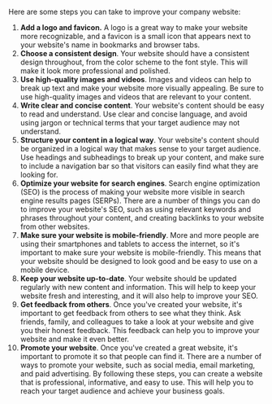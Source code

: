 Here are some steps you can take to improve your company website:
1.	**Add a logo and favicon.** A logo is a great way to make your website more recognizable, and a favicon is a small icon that appears next to your website's name in bookmarks and browser tabs.
2.	**Choose a consistent design**. Your website should have a consistent design throughout, from the color scheme to the font style. This will make it look more professional and polished.
3.	**Use high-quality images and videos**. Images and videos can help to break up text and make your website more visually appealing. Be sure to use high-quality images and videos that are relevant to your content.
4.	**Write clear and concise content**. Your website's content should be easy to read and understand. Use clear and concise language, and avoid using jargon or technical terms that your target audience may not understand.
5.	**Structure your content in a logical way**. Your website's content should be organized in a logical way that makes sense to your target audience. Use headings and subheadings to break up your content, and make sure to include a navigation bar so that visitors can easily find what they are looking for.
6.	**Optimize your website for search engines**. Search engine optimization (SEO) is the process of making your website more visible in search engine results pages (SERPs). There are a number of things you can do to improve your website's SEO, such as using relevant keywords and phrases throughout your content, and creating backlinks to your website from other websites.
7.	**Make sure your website is mobile-friendly**. More and more people are using their smartphones and tablets to access the internet, so it's important to make sure your website is mobile-friendly. This means that your website should be designed to look good and be easy to use on a mobile device.
8.	**Keep your website up-to-date**. Your website should be updated regularly with new content and information. This will help to keep your website fresh and interesting, and it will also help to improve your SEO.
9.	**Get feedback from others**. Once you've created your website, it's important to get feedback from others to see what they think. Ask friends, family, and colleagues to take a look at your website and give you their honest feedback. This feedback can help you to improve your website and make it even better.
10.	**Promote your website**. Once you've created a great website, it's important to promote it so that people can find it. There are a number of ways to promote your website, such as social media, email marketing, and paid advertising.
By following these steps, you can create a website that is professional, informative, and easy to use. This will help you to reach your target audience and achieve your business goals.

